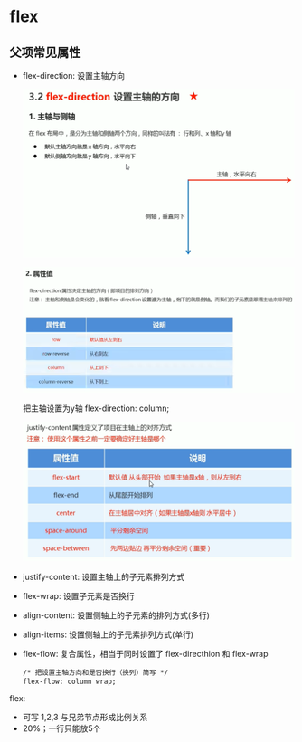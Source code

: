 # flex

## 父项常见属性

* flex-direction: 设置主轴方向

  ![image-20220708103942561](readme.assets/image-20220708103942561.png)

  ![image-20220708104111128](readme.assets/image-20220708104111128.png)

  把主轴设置为y轴
  flex-direction: column;

  

  ![image-20220708105250102](readme.assets/image-20220708105250102.png)

  

* justify-content: 设置主轴上的子元素排列方式

* flex-wrap: 设置子元素是否换行

* align-content: 设置侧轴上的子元素的排列方式(多行)

* align-items: 设置侧轴上的子元素排列方式(单行)

* flex-flow: 复合属性，相当于同时设置了 flex-directhion 和 flex-wrap

  ```
  /* 把设置主轴方向和是否换行（换列）简写 */
  flex-flow: column wrap;
  ```



flex:

* 可写 1,2,3 与兄弟节点形成比例关系
* 20%；一行只能放5个
